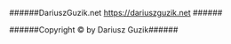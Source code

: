 ######DariuszGuzik.net https://dariuszguzik.net ######

######Copyright &copy; by Dariusz Guzik######
